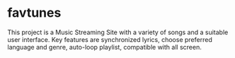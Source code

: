 # favtunes
This project is a Music Streaming Site with a variety of songs and a suitable user interface. Key features are synchronized lyrics, choose preferred language and genre, auto-loop playlist, compatible with all screen.
